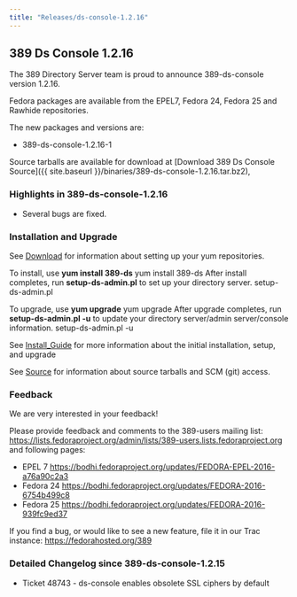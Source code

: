 ```yaml
---
title: "Releases/ds-console-1.2.16"
---
```

389 Ds Console 1.2.16
-----------------------------

The 389 Directory Server team is proud to announce 389-ds-console version 1.2.16.

Fedora packages are available from the EPEL7, Fedora 24, Fedora 25 and Rawhide repositories.

The new packages and versions are:

-   389-ds-console-1.2.16-1

Source tarballs are available for download at 
[Download 389 Ds Console Source]({{ site.baseurl }}/binaries/389-ds-console-1.2.16.tar.bz2), 

### Highlights in 389-ds-console-1.2.16

-   Several bugs are fixed.

### Installation and Upgrade

See [Download](../download.html) for information about setting up your yum repositories.

To install, use **yum install 389-ds** yum install 389-ds After install completes, run **setup-ds-admin.pl** to set up your directory server. setup-ds-admin.pl

To upgrade, use **yum upgrade** yum upgrade After upgrade completes, run **setup-ds-admin.pl -u** to update your directory server/admin server/console information. setup-ds-admin.pl -u

See [Install\_Guide](../legacy/install-guide.html) for more information about the initial installation, setup, and upgrade

See [Source](../development/source.html) for information about source tarballs and SCM (git) access.

### Feedback

We are very interested in your feedback!

Please provide feedback and comments to the 389-users mailing list: <https://lists.fedoraproject.org/admin/lists/389-users.lists.fedoraproject.org> and following pages:

-   EPEL 7 <https://bodhi.fedoraproject.org/updates/FEDORA-EPEL-2016-a76a90c2a3>
-   Fedora 24 <https://bodhi.fedoraproject.org/updates/FEDORA-2016-6754b499c8>
-   Fedora 25 <https://bodhi.fedoraproject.org/updates/FEDORA-2016-939fc9ed37>

If you find a bug, or would like to see a new feature, file it in our Trac instance: <https://fedorahosted.org/389>

### Detailed Changelog since 389-ds-console-1.2.15

-   Ticket 48743 - ds-console enables obsolete SSL ciphers by default



